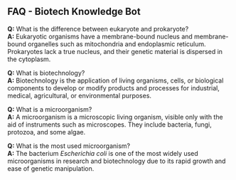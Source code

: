 ## FAQ - Biotech Knowledge Bot

**Q:** What is the difference between eukaryote and prokaryote?  
**A:** Eukaryotic organisms have a membrane-bound nucleus and membrane-bound organelles such as mitochondria and endoplasmic reticulum. Prokaryotes lack a true nucleus, and their genetic material is dispersed in the cytoplasm.

**Q:** What is biotechnology?  
**A:** Biotechnology is the application of living organisms, cells, or biological components to develop or modify products and processes for industrial, medical, agricultural, or environmental purposes.

**Q:** What is a microorganism?  
**A:** A microorganism is a microscopic living organism, visible only with the aid of instruments such as microscopes. They include bacteria, fungi, protozoa, and some algae.

**Q:** What is the most used microorganism?  
**A:** The bacterium *Escherichia coli* is one of the most widely used microorganisms in research and biotechnology due to its rapid growth and ease of genetic manipulation.
